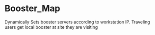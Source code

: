 # Booster_Map
Dynamically Sets booster servers according to workstation IP.  Traveling users get local booster at site they are visiting
